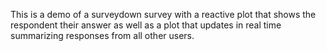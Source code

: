 This is a demo of a surveydown survey with a reactive plot that shows the respondent their answer as well as a plot that updates in real time summarizing responses from all other users.
